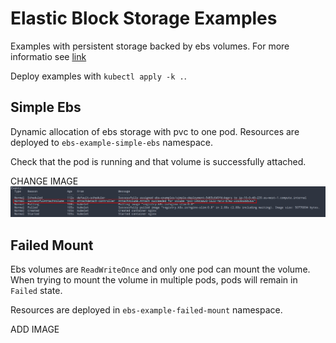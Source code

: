 # Elastic Block Storage Examples

Examples with persistent storage backed by ebs volumes.
For more informatio see [link](/README.md#ebs-csi-driver)

Deploy examples with `kubectl apply -k .`.

## Simple Ebs

Dynamic allocation of ebs storage with pvc to one pod.
Resources are deployed to `ebs-example-simple-ebs` namespace.

Check that the pod is running and that volume is successfully attached.

CHANGE IMAGE
<img title="Public http access" alt="alb public http access" src="../../assets/ebs-simple.png">

## Failed Mount

Ebs volumes are `ReadWriteOnce` and only one pod can mount the volume.
When trying to mount the volume in multiple pods, pods will remain in `Failed` state.

Resources are deployed in `ebs-example-failed-mount` namespace.

ADD IMAGE
